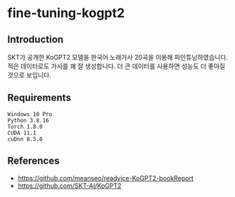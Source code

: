 # fine-tuning-kogpt2

## Introduction
SKT가 공개한 KoGPT2 모델을 한국어 노래가사 20곡을 이용해 파인튜닝하였습니다. 적은 데이터로도 가사를 꽤 잘 생성합니다. 더 큰 데이터를 사용하면 성능도 더 좋아질 것으로 보입니다.

## Requirements
```
Windows 10 Pro
Python 3.8.16
Torch 1.8.0
CUDA 11.1
cuDnn 8.5.0
```

## References
- https://github.com/meanseo/readvice-KoGPT2-bookReport
- https://github.com/SKT-AI/KoGPT2
